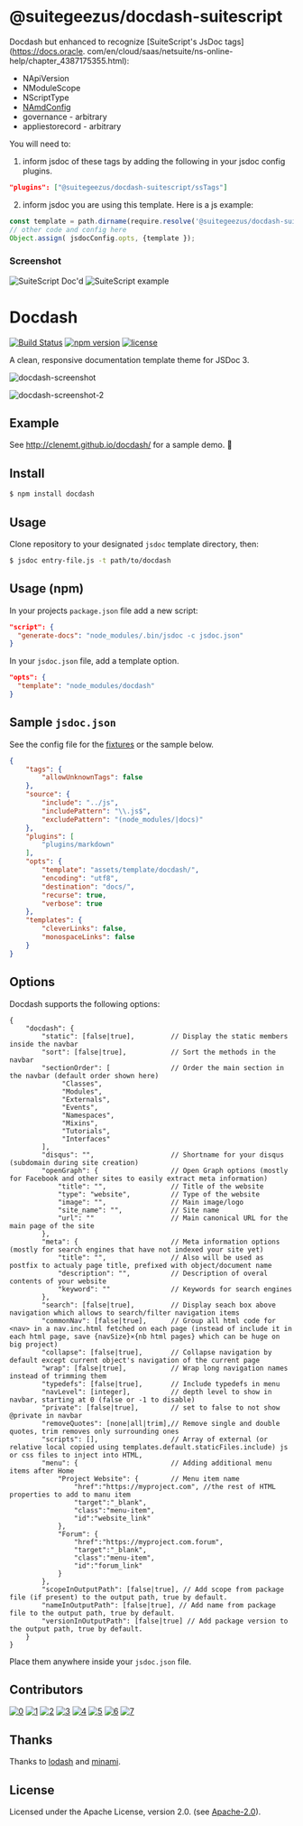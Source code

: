 # @suitegeezus/docdash-suitescript
Docdash but enhanced to recognize [SuiteScript's JsDoc tags](https://docs.oracle.
com/en/cloud/saas/netsuite/ns-online-help/chapter_4387175355.html):
- NApiVersion
- NModuleScope
- NScriptType
- [NAmdConfig](https://docs.oracle.com/en/cloud/saas/netsuite/ns-online-help/section_4704111062.html)
- governance - arbitrary
- appliestorecord - arbitrary

You will need to:
1. inform jsdoc of these tags by adding the following in your jsdoc config plugins.
```json
"plugins": ["@suitegeezus/docdash-suitescript/ssTags"]
```
2. inform jsdoc you are using this template. Here is a js example: 
```js
const template = path.dirname(require.resolve('@suitegeezus/docdash-suitescript'));
// other code and config here
Object.assign( jsdocConfig.opts, {template });  
```

### Screenshot

![SuiteScript Doc'd](https://raw.githubusercontent.com/gillyspy/docdash-suitescript/master/.README_images/ba320f52.png)
![SuiteScript example](https://raw.githubusercontent.com/gillyspy/docdash-suitescript/master/.README_images/5d0af3da.png)


# Docdash
[![Build Status](https://api.travis-ci.org/clenemt/docdash.png?branch=master)](https://travis-ci.org/clenemt/docdash) [![npm version](https://badge.fury.io/js/docdash.svg)](https://badge.fury.io/js/docdash) [![license](https://img.shields.io/npm/l/docdash.svg)](LICENSE.md)

A clean, responsive documentation template theme for JSDoc 3.

![docdash-screenshot](https://cloud.githubusercontent.com/assets/447956/13398144/4dde7f36-defd-11e5-8909-1a9013302cb9.png)

![docdash-screenshot-2](https://cloud.githubusercontent.com/assets/447956/13401057/e30effd8-df0a-11e5-9f51-66257ac38e94.jpg)

## Example
See http://clenemt.github.io/docdash/ for a sample demo. :rocket:

## Install

```bash
$ npm install docdash
```

## Usage
Clone repository to your designated `jsdoc` template directory, then:

```bash
$ jsdoc entry-file.js -t path/to/docdash
```

## Usage (npm)
In your projects `package.json` file add a new script:

```json
"script": {
  "generate-docs": "node_modules/.bin/jsdoc -c jsdoc.json"
}
```

In your `jsdoc.json` file, add a template option.

```json
"opts": {
  "template": "node_modules/docdash"
}
```

## Sample `jsdoc.json`
See the config file for the [fixtures](fixtures/fixtures.conf.json) or the sample below.

```json
{
    "tags": {
        "allowUnknownTags": false
    },
    "source": {
        "include": "../js",
        "includePattern": "\\.js$",
        "excludePattern": "(node_modules/|docs)"
    },
    "plugins": [
        "plugins/markdown"
    ],
    "opts": {
        "template": "assets/template/docdash/",
        "encoding": "utf8",
        "destination": "docs/",
        "recurse": true,
        "verbose": true
    },
    "templates": {
        "cleverLinks": false,
        "monospaceLinks": false
    }
}
```

## Options
Docdash supports the following options:

```json5
{
    "docdash": {
        "static": [false|true],         // Display the static members inside the navbar
        "sort": [false|true],           // Sort the methods in the navbar
        "sectionOrder": [               // Order the main section in the navbar (default order shown here)
             "Classes",
             "Modules",
             "Externals",
             "Events",
             "Namespaces",
             "Mixins",
             "Tutorials",
             "Interfaces"
        ],
        "disqus": "",                   // Shortname for your disqus (subdomain during site creation)
        "openGraph": {                  // Open Graph options (mostly for Facebook and other sites to easily extract meta information)
            "title": "",                // Title of the website
            "type": "website",          // Type of the website
            "image": "",                // Main image/logo
            "site_name": "",            // Site name
            "url": ""                   // Main canonical URL for the main page of the site
        },
        "meta": {                       // Meta information options (mostly for search engines that have not indexed your site yet)
            "title": "",                // Also will be used as postfix to actualy page title, prefixed with object/document name
            "description": "",          // Description of overal contents of your website
            "keyword": ""               // Keywords for search engines
        },
        "search": [false|true],         // Display seach box above navigation which allows to search/filter navigation items
        "commonNav": [false|true],      // Group all html code for <nav> in a nav.inc.html fetched on each page (instead of include it in each html page, save {navSize}×{nb html pages} which can be huge on big project)
        "collapse": [false|true],       // Collapse navigation by default except current object's navigation of the current page
        "wrap": [false|true],           // Wrap long navigation names instead of trimming them
        "typedefs": [false|true],       // Include typedefs in menu
        "navLevel": [integer],          // depth level to show in navbar, starting at 0 (false or -1 to disable)
        "private": [false|true],        // set to false to not show @private in navbar
        "removeQuotes": [none|all|trim],// Remove single and double quotes, trim removes only surrounding ones
        "scripts": [],                  // Array of external (or relative local copied using templates.default.staticFiles.include) js or css files to inject into HTML,
        "menu": {                       // Adding additional menu items after Home
            "Project Website": {        // Menu item name
                "href":"https://myproject.com", //the rest of HTML properties to add to manu item
                "target":"_blank",
                "class":"menu-item",
                "id":"website_link"
            },
            "Forum": {
                "href":"https://myproject.com.forum",
                "target":"_blank",
                "class":"menu-item",
                "id":"forum_link"
            }
        },
        "scopeInOutputPath": [false|true], // Add scope from package file (if present) to the output path, true by default.
        "nameInOutputPath": [false|true], // Add name from package file to the output path, true by default.
        "versionInOutputPath": [false|true] // Add package version to the output path, true by default. 
    }
}
```

Place them anywhere inside your `jsdoc.json` file.

## Contributors

[![0](https://sourcerer.io/fame/ar2rsawseen/clenemt/docdash/images/0)](https://sourcerer.io/fame/ar2rsawseen/clenemt/docdash/links/0)
[![1](https://sourcerer.io/fame/ar2rsawseen/clenemt/docdash/images/1)](https://sourcerer.io/fame/ar2rsawseen/clenemt/docdash/links/1)
[![2](https://sourcerer.io/fame/ar2rsawseen/clenemt/docdash/images/2)](https://sourcerer.io/fame/ar2rsawseen/clenemt/docdash/links/2)
[![3](https://sourcerer.io/fame/ar2rsawseen/clenemt/docdash/images/3)](https://sourcerer.io/fame/ar2rsawseen/clenemt/docdash/links/3)
[![4](https://sourcerer.io/fame/ar2rsawseen/clenemt/docdash/images/4)](https://sourcerer.io/fame/ar2rsawseen/clenemt/docdash/links/4)
[![5](https://sourcerer.io/fame/ar2rsawseen/clenemt/docdash/images/5)](https://sourcerer.io/fame/ar2rsawseen/clenemt/docdash/links/5)
[![6](https://sourcerer.io/fame/ar2rsawseen/clenemt/docdash/images/6)](https://sourcerer.io/fame/ar2rsawseen/clenemt/docdash/links/6)
[![7](https://sourcerer.io/fame/ar2rsawseen/clenemt/docdash/images/7)](https://sourcerer.io/fame/ar2rsawseen/clenemt/docdash/links/7)

## Thanks
Thanks to [lodash](https://lodash.com) and [minami](https://github.com/nijikokun/minami).

## License
Licensed under the Apache License, version 2.0. (see [Apache-2.0](LICENSE.md)).
